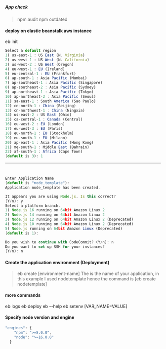 ##### App check

> npm audit
> npm outdated

#### deploy on elastic beanstalk aws instance

eb init

```javascript
Select a default region
1) us-east-1 : US East (N. Virginia)
2) us-west-1 : US West (N. California)
3) us-west-2 : US West (Oregon)
4) eu-west-1 : EU (Ireland)
5) eu-central-1 : EU (Frankfurt)
6) ap-south-1 : Asia Pacific (Mumbai)
7) ap-southeast-1 : Asia Pacific (Singapore)
8) ap-southeast-2 : Asia Pacific (Sydney)
9) ap-northeast-1 : Asia Pacific (Tokyo)
10) ap-northeast-2 : Asia Pacific (Seoul)
11) sa-east-1 : South America (Sao Paulo)
12) cn-north-1 : China (Beijing)
13) cn-northwest-1 : China (Ningxia)
14) us-east-2 : US East (Ohio)
15) ca-central-1 : Canada (Central)
16) eu-west-2 : EU (London)
17) eu-west-3 : EU (Paris)
18) eu-north-1 : EU (Stockholm)
19) eu-south-1 : EU (Milano)
20) ap-east-1 : Asia Pacific (Hong Kong)
21) me-south-1 : Middle East (Bahrain)
22) af-south-1 : Africa (Cape Town)
(default is 3): 1
```

---

```javascript


Enter Application Name
(default is "node_template"):
Application node_template has been created.
```

```javascript
It appears you are using Node.js. Is this correct?
(Y/n): y
Select a platform branch.
1) Node.js 16 running on 64bit Amazon Linux 2
2) Node.js 14 running on 64bit Amazon Linux 2
3) Node.js 12 running on 64bit Amazon Linux 2 (Deprecated)
4) Node.js 10 running on 64bit Amazon Linux 2 (Deprecated)
5) Node.js running on 64bit Amazon Linux (Deprecated)
(default is 1):

Do you wish to continue with CodeCommit? (Y/n): n
Do you want to set up SSH for your instances?
(Y/n): n
```

#### Create the application environment (Deployment)

> eb create [environment-name]
> The <environment-name> is the name of your application, in this example I used nodetemplate hence the command is [eb create nodetemplate]

#### more commands

eb logs
eb deploy
eb --help
eb setenv [VAR_NAME=VALUE]

#### Specify node version and engine

```javascript
"engines": {
    "npm": ">=8.0.0",
    "node": ">=16.0.0"
  }

```
